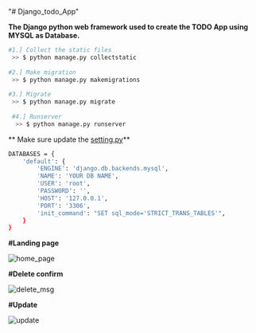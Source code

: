 "# Django_todo_App" 

**The Django python web framework used to create the TODO App using MYSQL as Database.**

```sh
#1.] Collect the static files
 >> $ python manage.py collectstatic
 
#2.] Make migration
 >> $ python manage.py makemigrations
 
#3.] Migrate
 >> $ python manage.py migrate
 
 #4.] Runserver
  >> $ python manage.py runserver
  ```


** Make sure update the [setting.py](https://github.com/yash2231/Django_todo_App/blob/master/TodoApp/settings.py)**

```sh
DATABASES = {
    'default': {
        'ENGINE': 'django.db.backends.mysql',
        'NAME': 'YOUR DB NAME',
        'USER': 'root',
        'PASSWORD': '',
        'HOST': '127.0.0.1',
        'PORT': '3306',
        'init_command': "SET sql_mode='STRICT_TRANS_TABLES'",
    }
}

```


**#Landing page**

![home_page](https://github.com/yash2231/Django_todo_App/blob/master/screenshot/screeen_1.PNG)



**#Delete confirm**


![delete_msg](https://github.com/yash2231/Django_todo_App/blob/master/screenshot/screen_2.PNG)



**#Update**


![update](https://github.com/yash2231/Django_todo_App/blob/master/screenshot/screen_3.PNG)
